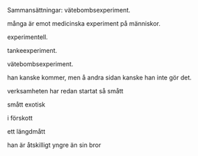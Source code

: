 Sammansättningar: vätebombsexperiment.

många är emot medicinska experiment på människor.

experimentell.

tankeexperiment.

vätebombsexperiment.

han kanske kommer, men å andra sidan kanske han inte gör det.

verksamheten har redan startat så smått

smått exotisk

i förskott

ett längdmått

han är åtskilligt yngre än sin bror





